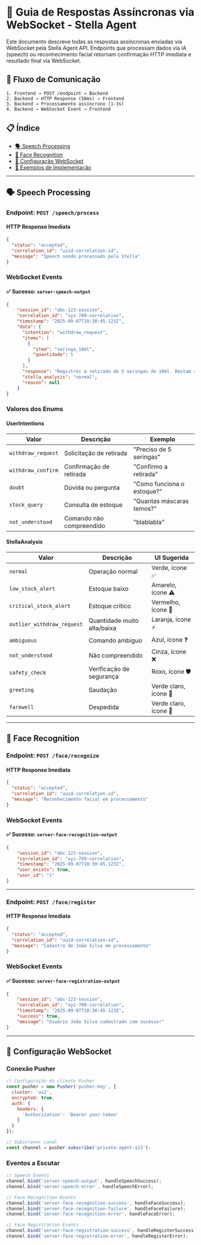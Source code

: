 # 📡 Guia de Respostas Assíncronas via WebSocket - Stella Agent

Este documento descreve todas as respostas assíncronas enviadas via WebSocket pela Stella Agent API. Endpoints que processam dados via IA (speech) ou reconhecimento facial retornam confirmação HTTP imediata e resultado final via WebSocket.

## 🔄 Fluxo de Comunicação

```
1. Frontend → POST /endpoint → Backend
2. Backend → HTTP Response (50ms) → Frontend  
3. Backend → Processamento assíncrono (1-3s)
4. Backend → WebSocket Event → Frontend
```

## 📋 Índice

- [🗣️ Speech Processing](#-speech-processing)
- [📸 Face Recognition](#-face-recognition)
- [🔧 Configuração WebSocket](#-configuração-websocket)
- [📝 Exemplos de Implementação](#-exemplos-de-implementação)

---

## 🗣️ Speech Processing

### Endpoint: `POST /speech/process`

#### HTTP Response Imediata
```json
{
  "status": "accepted",
  "correlation_id": "uuid-correlation-id",
  "message": "Speech sendo processado pela Stella"
}
```

### WebSocket Events

#### ✅ Sucesso: `server-speech-output`

```json
{
    "session_id": "abc-123-session",
    "correlation_id": "xyz-789-correlation",
    "timestamp": "2025-09-07T10:30:45.123Z",
    "data": {
      "intention": "withdraw_request",
      "items": [
        {
          "item": "seringa_10ml",
          "quantidade": 5
        }
      ],
      "response": "Registrei a retirada de 5 seringas de 10ml. Restam 45 unidades na gaveta B.",
      "stella_analysis": "normal",
      "reason": null
    }
}
```

### Valores dos Enums

#### UserIntentions
| Valor | Descrição | Exemplo |
|-------|-----------|---------|
| `withdraw_request` | Solicitação de retirada | "Preciso de 5 seringas" |
| `withdraw_confirm` | Confirmação de retirada | "Confirmo a retirada" |
| `doubt` | Dúvida ou pergunta | "Como funciona o estoque?" |
| `stock_query` | Consulta de estoque | "Quantas máscaras temos?" |
| `not_understood` | Comando não compreendido | "blablabla" |

#### StellaAnalysis
| Valor | Descrição | UI Sugerida |
|-------|-----------|-------------|
| `normal` | Operação normal | Verde, ícone ✅ |
| `low_stock_alert` | Estoque baixo | Amarelo, ícone ⚠️ |
| `critical_stock_alert` | Estoque crítico | Vermelho, ícone 🔴 |
| `outlier_withdraw_request` | Quantidade muito alta/baixa | Laranja, ícone ⚡ |
| `ambiguous` | Comando ambíguo | Azul, ícone ❓ |
| `not_understood` | Não compreendido | Cinza, ícone ❌ |
| `safety_check` | Verificação de segurança | Roxo, ícone 🛡️ |
| `greeting` | Saudação | Verde claro, ícone 👋 |
| `farewell` | Despedida | Verde claro, ícone 👋 |

---

## 📸 Face Recognition

### Endpoint: `POST /face/recognize`

#### HTTP Response Imediata
```json
{
  "status": "accepted",
  "correlation_id": "uuid-correlation-id",
  "message": "Reconhecimento facial em processamento"
}
```

### WebSocket Events

#### ✅ Sucesso: `server-face-recognition-output`

```json
{
    "session_id": "abc-123-session",
    "correlation_id": "xyz-789-correlation",
    "timestamp": "2025-09-07T10:30:45.123Z",
    "user_exists": true,
    "user_id": "1"
}
```

---

### Endpoint: `POST /face/register`

#### HTTP Response Imediata
```json
{
  "status": "accepted",
  "correlation_id": "uuid-correlation-id",
  "message": "Cadastro de João Silva em processamento"
}
```

### WebSocket Events

#### ✅ Sucesso: `server-face-registration-output`

```json
{
    "session_id": "abc-123-session",
    "correlation_id": "xyz-789-correlation",
    "timestamp": "2025-09-07T10:30:45.123Z",
    "success": true,
    "message": "Usuário João Silva cadastrado com sucesso!"
}
```

---

## 🔧 Configuração WebSocket

### Conexão Pusher

```javascript
// Configuração do cliente Pusher
const pusher = new Pusher('pusher-key', {
  cluster: 'us2',
  encrypted: true,
  auth: {
    headers: {
      'Authorization': 'Bearer your-token'
    }
  }
});

// Subscrever canal
const channel = pusher.subscribe('private-agent-123');
```

### Eventos a Escutar

```javascript
// Speech Events
channel.bind('server-speech-output', handleSpeechSuccess);
channel.bind('server-speech-error', handleSpeechError);

// Face Recognition Events
channel.bind('server-face-recognition-success', handleFaceSuccess);
channel.bind('server-face-recognition-failure', handleFaceFailure);
channel.bind('server-face-recognition-error', handleFaceError);

// Face Registration Events
channel.bind('server-face-registration-success', handleRegisterSuccess);
channel.bind('server-face-registration-error', handleRegisterError);
```